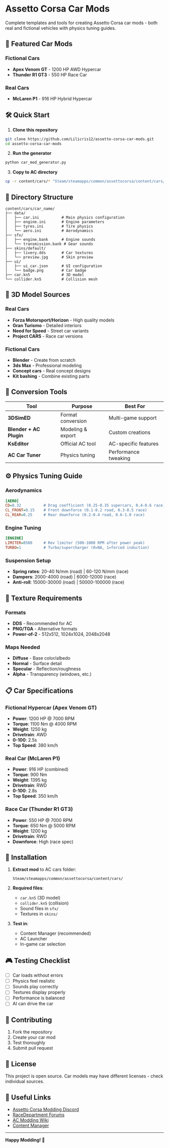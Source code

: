 # Assetto Corsa Car Mods

Complete templates and tools for creating Assetto Corsa car mods - both real and fictional vehicles with physics tuning guides.

## 🚗 Featured Car Mods

### Fictional Cars
- **Apex Venom GT** - 1200 HP AWD Hypercar
- **Thunder R1 GT3** - 550 HP Race Car

### Real Cars  
- **McLaren P1** - 916 HP Hybrid Hypercar

## 🛠️ Quick Start

1. **Clone this repository**
```bash
git clone https://github.com/Lilicris12/assetto-corsa-car-mods.git
cd assetto-corsa-car-mods
```

2. **Run the generator**
```bash
python car_mod_generator.py
```

3. **Copy to AC directory**
```bash
cp -r content/cars/* "Steam/steamapps/common/assettocorsa/content/cars/"
```

## 📁 Directory Structure

```
content/cars/car_name/
├── data/
│   ├── car.ini          # Main physics configuration
│   ├── engine.ini       # Engine parameters
│   ├── tyres.ini        # Tire physics
│   └── aero.ini         # Aerodynamics
├── sfx/
│   ├── engine.bank      # Engine sounds
│   └── transmission.bank # Gear sounds
├── skins/default/
│   ├── livery.dds       # Car textures
│   └── preview.jpg      # Skin preview
├── ui/
│   ├── ui_car.json      # UI configuration
│   └── badge.png        # Car badge
├── car.kn5              # 3D model
└── collider.kn5         # Collision mesh
```

## 🎯 3D Model Sources

### Real Cars
- **Forza Motorsport/Horizon** - High quality models
- **Gran Turismo** - Detailed interiors
- **Need for Speed** - Street car variants
- **Project CARS** - Race car versions

### Fictional Cars
- **Blender** - Create from scratch
- **3ds Max** - Professional modeling
- **Concept cars** - Real concept designs
- **Kit bashing** - Combine existing parts

## 🔧 Conversion Tools

| Tool | Purpose | Best For |
|------|---------|----------|
| **3DSimED** | Format conversion | Multi-game support |
| **Blender + AC Plugin** | Modeling & export | Custom creations |
| **KsEditor** | Official AC tool | AC-specific features |
| **AC Car Tuner** | Physics tuning | Performance tweaking |

## ⚙️ Physics Tuning Guide

### Aerodynamics
```ini
[AERO]
CD=0.32          # Drag coefficient (0.25-0.35 supercars, 0.4-0.6 race)
CL_FRONT=0.15    # Front downforce (0.1-0.2 road, 0.3-0.5 race)
CL_REAR=0.25     # Rear downforce (0.2-0.4 road, 0.6-1.0 race)
```

### Engine Tuning
```ini
[ENGINE]
LIMITER=8500     # Rev limiter (500-1000 RPM after power peak)
TURBO=1          # Turbo/supercharger (0=NA, 1=forced induction)
```

### Suspension Setup
- **Spring rates**: 20-40 N/mm (road) | 60-120 N/mm (race)
- **Dampers**: 2000-4000 (road) | 6000-12000 (race)  
- **Anti-roll**: 15000-30000 (road) | 50000-100000 (race)

## 🎨 Texture Requirements

### Formats
- **DDS** - Recommended for AC
- **PNG/TGA** - Alternative formats
- **Power-of-2** - 512x512, 1024x1024, 2048x2048

### Maps Needed
- **Diffuse** - Base color/albedo
- **Normal** - Surface detail
- **Specular** - Reflection/roughness
- **Alpha** - Transparency (windows, etc.)

## 📋 Car Specifications

### Fictional Hypercar (Apex Venom GT)
- **Power**: 1200 HP @ 7000 RPM
- **Torque**: 1100 Nm @ 4000 RPM
- **Weight**: 1250 kg
- **Drivetrain**: AWD
- **0-100**: 2.5s
- **Top Speed**: 380 km/h

### Real Car (McLaren P1)
- **Power**: 916 HP (combined)
- **Torque**: 900 Nm
- **Weight**: 1395 kg
- **Drivetrain**: RWD
- **0-100**: 2.8s
- **Top Speed**: 350 km/h

### Race Car (Thunder R1 GT3)
- **Power**: 550 HP @ 7000 RPM
- **Torque**: 650 Nm @ 5000 RPM
- **Weight**: 1200 kg
- **Drivetrain**: RWD
- **Downforce**: High (race spec)

## 🚀 Installation

1. **Extract mod** to AC cars folder:
   ```
   Steam/steamapps/common/assettocorsa/content/cars/
   ```

2. **Required files**:
   - `car.kn5` (3D model)
   - `collider.kn5` (collision)
   - Sound files in `sfx/`
   - Textures in `skins/`

3. **Test in**:
   - Content Manager (recommended)
   - AC Launcher
   - In-game car selection

## 🎮 Testing Checklist

- [ ] Car loads without errors
- [ ] Physics feel realistic
- [ ] Sounds play correctly
- [ ] Textures display properly
- [ ] Performance is balanced
- [ ] AI can drive the car

## 🤝 Contributing

1. Fork the repository
2. Create your car mod
3. Test thoroughly
4. Submit pull request

## 📄 License

This project is open source. Car models may have different licenses - check individual sources.

## 🔗 Useful Links

- [Assetto Corsa Modding Discord](https://discord.gg/acmods)
- [RaceDepartment Forums](https://racedepartment.com)
- [AC Modding Wiki](https://assettocorsa.fandom.com)
- [Content Manager](https://acstuff.ru/app/)

---

**Happy Modding! 🏁**